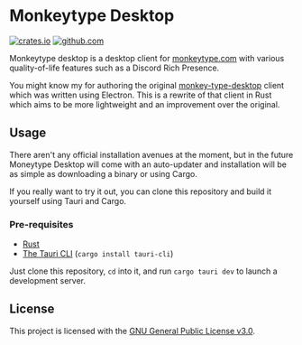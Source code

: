 # Monkeytype Desktop

[![crates.io](https://img.shields.io/crates/v/monkeytype.svg)](https://crates.io/crates/monkeytype)
[![github.com](https://github.com/Fuwn/monkeytype-desktop/actions/workflows/rust.yaml/badge.svg?branch=main)](https://github.com/Fuwn/monkeytype-desktop/actions/workflows/rust.yaml)

Monkeytype desktop is a desktop client for [monkeytype.com](https://monkeytype.com/) with various
quality-of-life features such as a Discord Rich Presence.

You might know my for authoring the original [monkey-type-desktop](https://github.com/fuwn/monkey-type-desktop)
client which was written using Electron. This is a rewrite of that client in Rust which aims to be
more lightweight and an improvement over the original.

## Usage

There aren't any official installation avenues at the moment, but in the future Moneytype Desktop
will come with an auto-updater and installation will be as simple as downloading a binary or using
Cargo.

If you really want to try it out, you can clone this repository and build it yourself using Tauri
and Cargo.

### Pre-requisites

- [Rust](https://www.rust-lang.org/)
- [The Tauri CLI](https://tauri.app/v1/api/cli) (`cargo install tauri-cli`)

Just clone this repository, `cd` into it, and run `cargo tauri dev` to launch a development server.

## License

This project is licensed with the
[GNU General Public License v3.0](https://github.com/Fuwn/monkeytype-desktop/blob/main/LICENSE).
